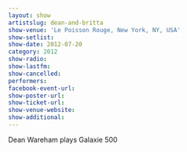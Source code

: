 ```yaml
---
layout: show
artistslug: dean-and-britta
show-venue: 'Le Poisson Rouge, New York, NY, USA'
show-setlist: 
show-date: 2012-07-20
category: 2012
show-radio: 
show-lastfm: 
show-cancelled: 
performers: 
facebook-event-url: 
show-poster-url: 
show-ticket-url: 
show-venue-website: 
show-additional: 
---
```


Dean Wareham plays Galaxie 500
